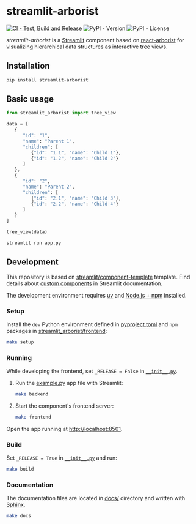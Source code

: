 # streamlit-arborist

[![CI - Test, Build and Release](https://github.com/gabriel-msilva/streamlit-arborist/actions/workflows/test-build-release.yaml/badge.svg)](https://github.com/gabriel-msilva/streamlit-arborist/actions/workflows/test-build-release.yaml)
![PyPI - Version](https://img.shields.io/pypi/v/streamlit-arborist)
![PyPI - License](https://img.shields.io/pypi/l/streamlit-arborist)

_streamlit-arborist_ is a [Streamlit](https://streamlit.io) component based on
[react-arborist](https://github.com/brimdata/react-arborist) for visualizing
hierarchical data structures as interactive tree views.

## Installation

```sh
pip install streamlit-arborist
```

## Basic usage

```python
from streamlit_arborist import tree_view

data = [
   {
      "id": "1",
      "name": "Parent 1",
      "children": [
         {"id": "1.1", "name": "Child 1"},
         {"id": "1.2", "name": "Child 2"}
      ]
   },
   {
      "id": "2",
      "name": "Parent 2",
      "children": [
         {"id": "2.1", "name": "Child 3"},
         {"id": "2.2", "name": "Child 4"}
      ]
   }
]

tree_view(data)
```

```sh
streamlit run app.py
```

## Development

This repository is based on
[streamlit/component-template](https://github.com/streamlit/component-template) template.
Find details about
[custom components](https://docs.streamlit.io/develop/concepts/custom-components)
in Streamlit documentation.

The development environment requires
[uv](https://docs.astral.sh/uv/getting-started/installation/)
and [Node.js + npm](https://nodejs.org/en/download/current) installed.

### Setup

Install the `dev` Python environment defined in [pyproject.toml](./pyproject.toml)
and `npm` packages in [streamlit_arborist/frontend](./streamlit_arborist/frontend/):

```sh
make setup
```

### Running

While developing the frontend, set `_RELEASE = False` in [`__init__.py`](./streamlit_arborist/__init__.py).

1. Run the [example.py](./streamlit_arborist/example.py) app file with Streamlit:

   ```sh
   make backend
   ```

2. Start the component's frontend server:

   ```sh
   make frontend
   ```

Open the app running at <http://localhost:8501>.

### Build

Set `_RELEASE = True` in [`__init__.py`](./streamlit_arborist/__init__.py) and run:

```sh
make build
```

### Documentation

The documentation files are located in [docs/](./docs/) directory and written with
[Sphinx](https://www.sphinx-doc.org/en/).

```sh
make docs
```
